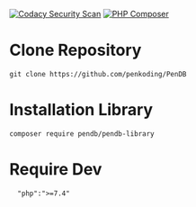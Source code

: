 [![Codacy Security Scan](https://github.com/penkoding/PenDB/actions/workflows/codacy-analysis.yml/badge.svg)](https://github.com/penkoding/PenDB/actions/workflows/codacy-analysis.yml)
[![PHP Composer](https://github.com/penkoding/PenDB/actions/workflows/php.yml/badge.svg)](https://github.com/penkoding/PenDB/actions/workflows/php.yml)
# Clone Repository

```
git clone https://github.com/penkoding/PenDB
```

# Installation Library

```
composer require pendb/pendb-library
```

# Require Dev

```
  "php":">=7.4"
```
